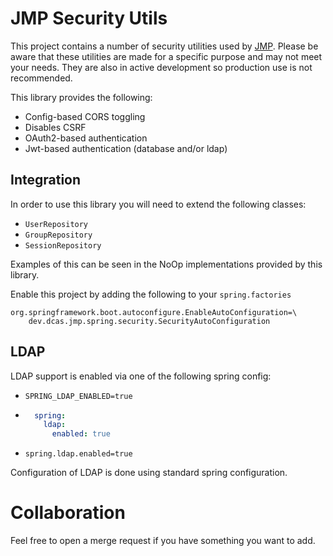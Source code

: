 # JMP Security Utils

This project contains a number of security utilities used by [JMP](https://github.com/djcass44/jmp).
Please be aware that these utilities are made for a specific purpose and may not meet your needs.
They are also in active development so production use is not recommended.

This library provides the following:

* Config-based CORS toggling
* Disables CSRF
* OAuth2-based authentication
* Jwt-based authentication (database and/or ldap)

## Integration

In order to use this library you will need to extend the following classes:
* `UserRepository`
* `GroupRepository`
* `SessionRepository`

Examples of this can be seen in the NoOp implementations provided by this library.

Enable this project by adding the following to your `spring.factories`

```properties
org.springframework.boot.autoconfigure.EnableAutoConfiguration=\
    dev.dcas.jmp.spring.security.SecurityAutoConfiguration
```

## LDAP

LDAP support is enabled via one of the following spring config:

* `SPRING_LDAP_ENABLED=true`
* ```yaml
    spring:
      ldap:
        enabled: true
    ```
* `spring.ldap.enabled=true`

Configuration of LDAP is done using standard spring configuration.

# Collaboration

Feel free to open a merge request if you have something you want to add.